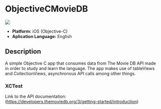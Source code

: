 # ObjectiveCMovieDB

![](https://badgen.net/badge/iOS/Objective-C/orange)

* **Platform:** iOS (Objective-C)
* **Aplication Language:** English

## Description
A simple Objective C app that consumes data from The Movie DB API made in order to study and learn the language. The app makes use of tableViews and CollectionViews, asynchronous API calls among other things.

### XCTest

Link to the API documentation: (https://developers.themoviedb.org/3/getting-started/introduction)
